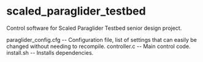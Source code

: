 # scaled_paraglider_testbed
Control software for Scaled Paraglider Testbed senior design project.

paraglider_config.cfg -- Configuration file, list of settings that can easily be changed without needing to recompile.
controller.c -- Main control code.
install.sh -- Installs dependencies.
